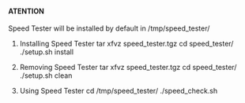 #### ATENTION ####
Speed Tester will be installed by default in /tmp/speed_tester/

1. Installing Speed Tester
	tar xfvz speed_tester.tgz
	cd speed_tester/
	./setup.sh install
	
2. Removing Speed Tester
	tar xfvz speed_tester.tgz
	cd speed_tester/
	./setup.sh clean

3. Using Speed Tester
	cd /tmp/speed_tester/
	./speed_check.sh
	